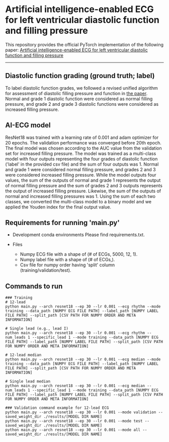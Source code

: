 # Artificial intelligence-enabled ECG for left ventricular diastolic function and filling pressure

This repository provides the official PyTorch implementation of the following paper: [Artificial intelligence-enabled ECG for left ventricular diastolic function and filling pressure](https://www.nature.com/articles/s41746-023-00993-7)

---

## Diastolic function grading (ground truth; label)
To label diastolic function grades, we followed a revised unified algorithm for assessment of diastolic filling pressure and function in [the paper](https://doi.org/10.1038/s41746-023-00993-7). Normal and grade 1 diastolic function were considered as normal filling pressure, and grade 2 and grade 3 diastolic functions were considered as increased filling pressure.

## AI-ECG model
ResNet18 was trained with a learning rate of 0.001 and adam optimizer for 20 epochs. 
The validation performance was converged before 20th epoch. 
The final model was chosen according to the AUC value from the validation set for increased filling pressure. 
The model was trained as a multi-class model with four outputs representing the four grades of diastolic function ('label' in the provided csv file) and the sum of four outputs was 1. Normal and grade 1 were considered normal filling pressure, and grades 2 and 3 were considered increased filling pressure. While the model outputs four values, the sum of the outputs of normal and grade 1 represents the output of normal filling pressure and the sum of grades 2 and 3 outputs represents the output of increased filling pressure. Likewise, the sum of the outputs of normal and increased filling pressures was 1. Using the sum of each two classes, we converted the multi-class model to a binary model and we applied the Youden index for the final output value.  

## Requirements for running 'main.py'
* Development conda environments
Please find requirements.txt.

* Files
  * Numpy ECG file with a shape of (# of ECGs, 5000, 12, 1).
  * Numpy label file with a shape of (# of ECGs,).
  * Csv file for numpy order having 'split' column (training/validation/test).

## Commands to run
```
### Training
# 12-lead
python main.py --arch resnet18 --ep 30 --lr 0.001 --ecg rhythm --mode training --data_path [NUMPY ECG FILE PATH] --label_path [NUMPY LABEL FILE PATH] --split_path [CSV PATH FOR NUMPY ORDER AND META INFORMATION]

# Single lead (e.g., lead I)
python main.py --arch resnet18 --ep 30 --lr 0.001 --ecg rhythm --num_leads 1 --specific_lead 1 --mode training --data_path [NUMPY ECG FILE PATH] --label_path [NUMPY LABEL FILE PATH] --split_path [CSV PATH FOR NUMPY ORDER AND META INFORMATION]

# 12-lead median
python main.py --arch resnet18 --ep 30 --lr 0.001 --ecg median --mode training --data_path [NUMPY ECG FILE PATH] --label_path [NUMPY LABEL FILE PATH] --split_path [CSV PATH FOR NUMPY ORDER AND META INFORMATION]

# Single lead median 
python main.py --arch resnet18 --ep 30 --lr 0.001 --ecg median --num_leads 1 --specific_lead 1 --mode training --data_path [NUMPY ECG FILE PATH] --label_path [NUMPY LABEL FILE PATH] --split_path [CSV PATH FOR NUMPY ORDER AND META INFORMATION]

### Validation command example for 12-lead ECG
python main.py --arch resnet18 --ep 30 --lr 0.001 --mode validation --saved_weight_dir ./results/[MODEL DIR NAME]
python main.py --arch resnet18 --ep 30 --lr 0.001 --mode test --saved_weight_dir ./results/[MODEL DIR NAME]
python main.py --arch resnet18 --ep 30 --lr 0.001 --mode all --saved_weight_dir ./results/[MODEL DIR NAME]
```
